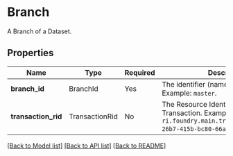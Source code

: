 # Branch

A Branch of a Dataset.


## Properties
Name | Type | Required | Description |
------------ | ------------- | ------------- | ------------- |
**branch_id** | BranchId | Yes | The identifier (name) of a Branch. Example: `master`.  |
**transaction_rid** | TransactionRid | No | The Resource Identifier (RID) of a Transaction. Example: `ri.foundry.main.transaction.0a0207cb-26b7-415b-bc80-66a3aa3933f4`.  |


[[Back to Model list]](../../README.md#documentation-for-models) [[Back to API list]](../../README.md#documentation-for-api-endpoints) [[Back to README]](../../README.md)
